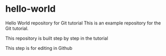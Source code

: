 # hello-world
Hello World repository for Git tutorial
This is an example repository for the Git tutorial.

This repository is built step by step in the tutorial

This step is for editing in Github
